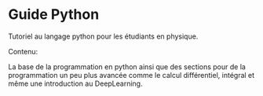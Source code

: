 # Guide Python
 Tutoriel au langage python pour les étudiants en physique.

Contenu:

La base de la programmation en python ainsi que des sections pour de la programmation un peu plus avancée comme le calcul différentiel, intégral et même une introduction au DeepLearning.
